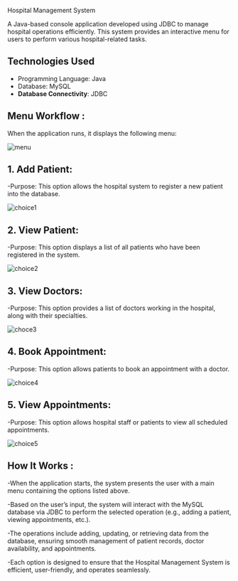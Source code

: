 Hospital Management System

A Java-based console application developed using JDBC to manage hospital operations efficiently. This system provides an interactive menu for users to perform various hospital-related tasks.


## **Technologies Used**
- Programming Language: Java
- Database: MySQL
- **Database Connectivity**: JDBC

## **Menu Workflow** :
When the application runs, it displays the following menu:

![menu](https://github.com/user-attachments/assets/da9f0960-fd2d-442e-a5f7-871c539d34ef)

## **1. Add Patient**:
-Purpose: This option allows the hospital system to register a new patient into the database.

![choice1](https://github.com/user-attachments/assets/01e057ac-5b8f-4727-aa6a-a710274d605b)


## **2. View Patient**:
-Purpose: This option displays a list of all patients who have been registered in the system.

![choice2](https://github.com/user-attachments/assets/42d3a9ed-6112-4a56-9701-1e0b1b971ea7)


## **3. View Doctors**:
-Purpose: This option provides a list of doctors working in the hospital, along with their specialties.

![choce3](https://github.com/user-attachments/assets/f7f6e5dd-907f-4f13-b087-531f73b236fc)


## **4. Book Appointment**:
-Purpose: This option allows patients to book an appointment with a doctor.

![choice4](https://github.com/user-attachments/assets/9825886d-1383-43fe-9e93-3185290fd0ff)


## **5. View Appointments**:
-Purpose: This option allows hospital staff or patients to view all scheduled appointments.

![choice5](https://github.com/user-attachments/assets/a8fbd7df-64d9-4749-b9fb-50ff0cb39423)

## **How It Works** :
-When the application starts, the system presents the user with a main menu containing the options listed above.

-Based on the user’s input, the system will interact with the MySQL database via JDBC to perform the selected operation (e.g., adding a patient, viewing appointments, etc.).

-The operations include adding, updating, or retrieving data from the database, ensuring smooth management of patient records, doctor availability, and appointments.

-Each option is designed to ensure that the Hospital Management System is efficient, user-friendly, and operates seamlessly.


